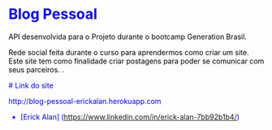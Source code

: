 <body style = "color: blue">

# Blog Pessoal
<span style = "color: black">
  

  <p> API desenvolvida para o Projeto durante o bootcamp Generation Brasil. </p>
<p>Rede social feita durante o curso para aprendermos como criar um site. Este site tem como finalidade criar postagens para poder se comunicar com seus parceiros.  . </p>
</span>
 # Link do site
 <p>http://blog-pessoal-erickalan.herokuapp.com</p>




 * [Erick Alan] (https://www.linkedin.com/in/erick-alan-7bb92b1b4/)
